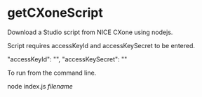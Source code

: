 # getCXoneScript

Download a Studio script from NICE CXone using nodejs. 

Script requires accessKeyId and accessKeySecret to be entered.

"accessKeyId": "",
"accessKeySecret": ""

To run from the command line.

node index.js _filename_
